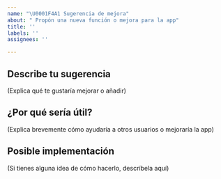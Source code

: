 ```yaml
---
name: "\U0001F4A1 Sugerencia de mejora"
about: " Propón una nueva función o mejora para la app"
title: ''
labels: ''
assignees: ''

---
```


## Describe tu sugerencia
(Explica qué te gustaría mejorar o añadir)

## ¿Por qué sería útil?
(Explica brevemente cómo ayudaría a otros usuarios o mejoraría la app)

## Posible implementación
(Si tienes alguna idea de cómo hacerlo, descríbela aquí)
